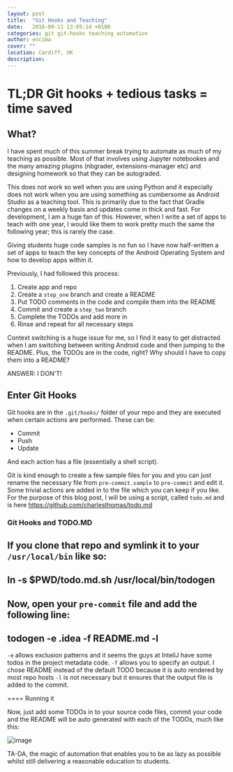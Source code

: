 ```yaml
---
layout: post
title:  "Git Hooks and Teaching"
date:   2016-09-11 13:05:14 +0100
categories: git git-hooks teaching automation
author: encima
cover: ""
location: Cardiff, UK
description: 
---
```



# TL;DR Git hooks + tedious tasks = time saved

## What?

I have spent much of this summer break trying to automate as much of my teaching as possible. Most of that involves using Jupyter notebookes and the many amazing plugins (nbgrader, extensions-manager etc) and designing homework so that they can be autograded.

This does not work so well when you are using Python and it especially does not work when you are using something as cumbersome as Android Studio as a teaching tool. This is primarily due to the fact that Gradle changes on a weekly basis and updates come in thick and fast. For development, I am a huge fan of this. However, when I write a set of apps to teach with one year, I would like them to work pretty much the same the following year; this is rarely the case.

Giving students huge code samples is no fun so I have now half-written a set of apps to teach the key concepts of the Android Operating System and how to develop apps within it.

Previously, I had followed this process:
1. Create app and repo
2. Create a `step_one` branch and create a README
3. Put TODO comments in the code and compile them into the README
4. Commit and create a `step_two` branch 
5. Complete the TODOs and add more in
6. Rinse and repeat for all necessary steps

Context switching is a huge issue for me, so I find it easy to get distracted when I am switching between writing Android code and then jumping to the README. Plus, the TODOs are in the code, right? Why should I have to copy them into a README? 

ANSWER: I DON'T!

## Enter Git Hooks

Git hooks are in the `.git/hooks/` folder of your repo and they are executed when certain actions are performed. These can be:

* Commit
* Push 
* Update

And each action has a file (essentially a shell script).

Git is kind enough to create a few sample files for you and you can just rename the necessary file from `pre-commit.sample` to `pre-commit` and edit it. Some trivial actions are added in to the file which you can keep if you like. For the purpose of this blog post, I will be using a script, called `todo.md` and is here https://github.com/charlesthomas/todo.md

### Git Hooks and TODO.MD

If you clone that repo and symlink it to your `/usr/local/bin` like so:
----
ln -s $PWD/todo.md.sh /usr/local/bin/todogen
----

Now, open your `pre-commit` file and add the following line:
----
todogen -e .idea -f README.md -l
----

`-e` allows exclusion patterns and it seems the guys at IntellJ have some todos in the project metadata code.
`-f` allows you to specify an output. I chose README instead of the default TODO because it is auto rendered by most repo hosts
`-l` is not necessary but it ensures that the output file is added to the commit.

==== Running it

Now, just add some TODOs in to your source code files, commit your code and the README will be auto generated with each of the TODOs, much like this:

![image]({{site.url}}/assets/img/todo.png)

TA-DA, the magic of automation that enables you to be as lazy as possible whilst still delivering a reasonable education to students.


